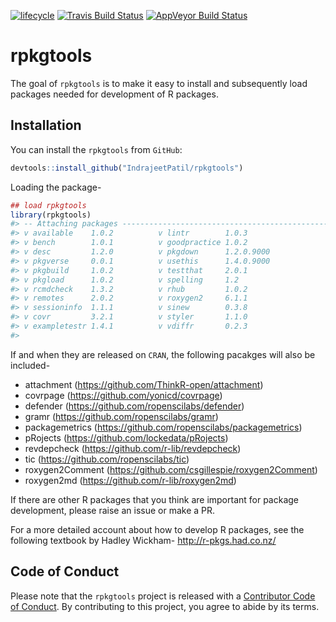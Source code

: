 
<!-- README.md is generated from README.Rmd. Please edit that file -->

[![lifecycle](https://img.shields.io/badge/lifecycle-experimental-orange.svg)](https://www.tidyverse.org/lifecycle/#experimental)
[![Travis Build
Status](https://travis-ci.org/IndrajeetPatil/rpkgtools.svg?branch=master)](https://travis-ci.org/IndrajeetPatil/rpkgtools)
[![AppVeyor Build
Status](https://ci.appveyor.com/api/projects/status/github/IndrajeetPatil/rpkgtools?branch=master&svg=true)](https://ci.appveyor.com/project/IndrajeetPatil/rpkgtools)

# rpkgtools

The goal of `rpkgtools` is to make it easy to install and subsequently
load packages needed for development of R packages.

## Installation

You can install the `rpkgtools` from `GitHub`:

``` r
devtools::install_github("IndrajeetPatil/rpkgtools")
```

Loading the package-

``` r
## load rpkgtools
library(rpkgtools)
#> -- Attaching packages ------------------------------------------------------------------------------ devtoolverse 0.0.0.9000 --
#> v available    1.0.2          v lintr        1.0.3     
#> v bench        1.0.1          v goodpractice 1.0.2     
#> v desc         1.2.0          v pkgdown      1.2.0.9000
#> v pkgverse     0.0.1          v usethis      1.4.0.9000
#> v pkgbuild     1.0.2          v testthat     2.0.1     
#> v pkgload      1.0.2          v spelling     1.2       
#> v rcmdcheck    1.3.2          v rhub         1.0.2     
#> v remotes      2.0.2          v roxygen2     6.1.1     
#> v sessioninfo  1.1.1          v sinew        0.3.8     
#> v covr         3.2.1          v styler       1.1.0     
#> v exampletestr 1.4.1          v vdiffr       0.2.3
#> 
```

If and when they are released on `CRAN`, the following pacakges will
also be included-

  - attachment (<https://github.com/ThinkR-open/attachment>)
  - covrpage (<https://github.com/yonicd/covrpage>)
  - defender (<https://github.com/ropenscilabs/defender>)
  - gramr (<https://github.com/ropenscilabs/gramr>)
  - packagemetrics (<https://github.com/ropenscilabs/packagemetrics>)
  - pRojects (<https://github.com/lockedata/pRojects>)
  - revdepcheck (<https://github.com/r-lib/revdepcheck>)
  - tic (<https://github.com/ropenscilabs/tic>)
  - roxygen2Comment (<https://github.com/csgillespie/roxygen2Comment>)
  - roxygen2md (<https://github.com/r-lib/roxygen2md>)

If there are other R packages that you think are important for package
development, please raise an issue or make a PR.

For a more detailed account about how to develop R packages, see the
following textbook by Hadley Wickham- <http://r-pkgs.had.co.nz/>

## Code of Conduct

Please note that the `rpkgtools` project is released with a [Contributor
Code of Conduct](CODE_OF_CONDUCT.md). By contributing to this project,
you agree to abide by its terms.
